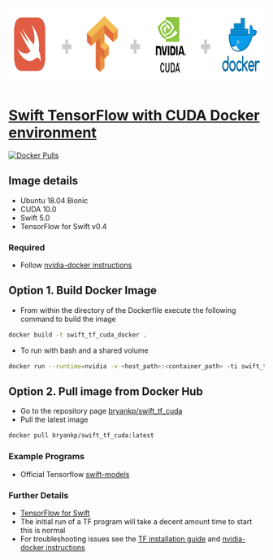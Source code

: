 <img src="https://github.com/KnowledgePending/Swift-TensorFlow-with-CUDA-Docker/blob/master/images/logo.png?raw=true" width ="900" height="155"> 

# [Swift TensorFlow with CUDA Docker environment](https://github.com/KnowledgePending/Swift-TensorFlow-with-CUDA-Docker)
[![Docker Pulls](https://img.shields.io/docker/pulls/bryankp/swift_tf_cuda.svg)](https://hub.docker.com/r/bryankp/swift_tf_cuda)
## Image details
* Ubuntu 18.04 Bionic
* CUDA 10.0
* Swift 5.0
* TensorFlow for Swift v0.4

### Required
* Follow [nvidia-docker instructions](https://github.com/NVIDIA/nvidia-docker)

## Option 1. Build Docker Image
* From within the directory of the Dockerfile execute the following command to build the image
```BASH
docker build -t swift_tf_cuda_docker .
```
* To run with bash and a shared volume
```BASH
docker run --runtime=nvidia -v <host_path>:<container_path> -ti swift_tf_cuda_docker:latest bash
```
## Option 2. Pull image from Docker Hub
* Go to the repository page [bryankp/swift_tf_cuda](https://hub.docker.com/r/bryankp/swift_tf_cuda)
* Pull the latest image
```BASH
docker pull bryankp/swift_tf_cuda:latest
```
### Example Programs
* Official Tensorflow [swift-models](https://github.com/tensorflow/swift-models)

### Further Details
* [TensorFlow for Swift](https://www.tensorflow.org/swift)
* The initial run of a TF program will take a decent amount time to start this is normal
* For troubleshooting issues see the [TF installation guide](https://github.com/tensorflow/swift/blob/master/Installation.md)
and [nvidia-docker instructions](https://github.com/NVIDIA/nvidia-docker)

